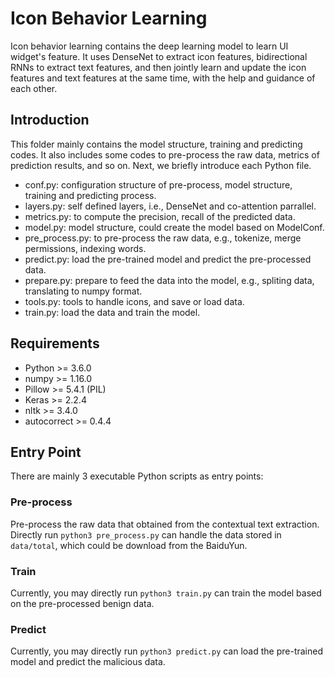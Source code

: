 # Icon Behavior Learning

Icon behavior learning contains the deep learning model to learn UI widget's feature. It uses DenseNet to extract icon features, bidirectional RNNs to extract text features, and then jointly learn and update the icon features and text features at the same time, with the help and guidance of each other.

## Introduction

This folder mainly contains the model structure, training and predicting codes. It also includes some codes to pre-process the raw data, metrics of prediction results, and so on. Next, we briefly introduce each Python file.

+ conf.py: configuration structure of pre-process, model structure, training and predicting process.
+ layers.py: self defined layers, i.e., DenseNet and co-attention parrallel.
+ metrics.py: to compute the precision, recall of the predicted data.
+ model.py: model structure, could create the model based on ModelConf.
+ pre_process.py: to pre-process the raw data, e.g., tokenize, merge permissions, indexing words.
+ predict.py: load the pre-trained model and predict the pre-processed data.
+ prepare.py: prepare to feed the data into the model, e.g., spliting data, translating to numpy format.
+ tools.py: tools to handle icons, and save or load data.
+ train.py: load the data and train the model.

## Requirements

+ Python >= 3.6.0
+ numpy >= 1.16.0
+ Pillow >= 5.4.1 (PIL)
+ Keras >= 2.2.4
+ nltk >= 3.4.0
+ autocorrect >= 0.4.4

## Entry Point

There are mainly 3 executable Python scripts as entry points:

### Pre-process

Pre-process the raw data that obtained from the contextual text extraction. Directly run `python3 pre_process.py` can handle the data stored in `data/total`, which could be download from the BaiduYun.

### Train

Currently, you may directly run `python3 train.py` can train the model based on the pre-processed benign data.

### Predict

Currently, you may directly run `python3 predict.py` can load the pre-trained model and predict the malicious data.
